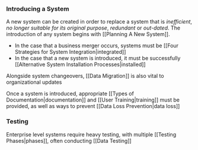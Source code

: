 ### Introducing a System

A new system can be created in order to replace a system that is *inefficient*, *no longer suitable for its original purpose*, *redundant* or *out-dated*. The introduction of any system begins with [[Planning A New System]].

- In the case that a business merger occurs, systems must be [[Four Strategies for System Integration|integrated]]
- In the case that a new system is introduced, it must be successfully [[Alternative System Installation Processes|installed]]

Alongside system changeovers, [[Data Migration]] is also vital to organizational updates

Once a system is introduced, appropriate [[Types of Documentation|documentation]] and [[User Training|training]] must be provided, as well as ways to prevent [[Data Loss Prevention|data loss]]

### Testing
Enterprise level systems require heavy testing, with multiple [[Testing Phases|phases]], often conducting [[Data Testing]]
